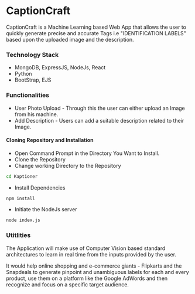 # CaptionCraft
CaptionCraft is a Machine Learning based Web App that allows the user to quickly generate precise and accurate Tags i.e "IDENTIFICATION LABELS" based upon the uploaded image and the description.

### Technology Stack
* MongoDB, ExpressJS, NodeJs, React
* Python
* BootStrap, EJS

### Functionalities
* User Photo Upload - Through this the user can either upload an Image from his machine.
* Add Description - Users can add a suitable description related to their Image.

#### Cloning Repository and Installation
* Open Command Prompt in the Directory You Want to Install.
* Clone the Repository
* Change working Directory to the Repository
```bash
cd Kaptioner
```
* Install Dependencies
```bash
npm install
```
* Initiate the NodeJs server
```bash
node index.js
```

### Utitlities
The Application will make use of Computer Vision based standard architectures to learn in  real time from the inputs provided by the user.

It would help online shopping and e-commerce giants - Flipkarts and the Snapdeals to generate pinpoint and unambiguous labels for each and every product, use them on a platform like the Google AdWords and then recognize and focus on a specific target audience.
